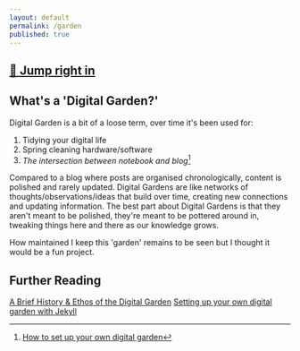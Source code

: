```yaml
---
layout: default
permalink: /garden
published: true
---
```


## [🌱 Jump right in]({{site.baseurl}}/garden/000-home)

## What's a 'Digital Garden?'

Digital Garden is a bit of a loose term, over time it's been used for:

1. Tidying your digital life
2. Spring cleaning hardware/software
3. *The intersection between notebook and blog*[^1]

Compared to a blog where posts are organised chronologically, content is polished and rarely updated. Digital Gardens are like networks of thoughts/observations/ideas that build over time, creating new connections and updating information. The best part about Digital Gardens is that they aren't meant to be polished, they're meant to be pottered around in, tweaking things here and there as our knowledge grows.

How maintained I keep this 'garden' remains to be seen but I thought it would be a fun project.


## Further Reading

[A Brief History & Ethos of the Digital Garden](https://maggieappleton.com/garden-history)
[Setting up your own digital garden with Jekyll](https://maximevaillancourt.com/blog/setting-up-your-own-digital-garden-with-jekyll)

[^1]: [How to set up your own digital garden](https://nesslabs.com/digital-garden-set-up)
